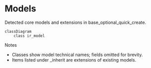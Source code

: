 # Models

Detected core models and extensions in base_optional_quick_create.

```mermaid
classDiagram
    class ir_model
```

Notes
- Classes show model technical names; fields omitted for brevity.
- Items listed under _inherit are extensions of existing models.

